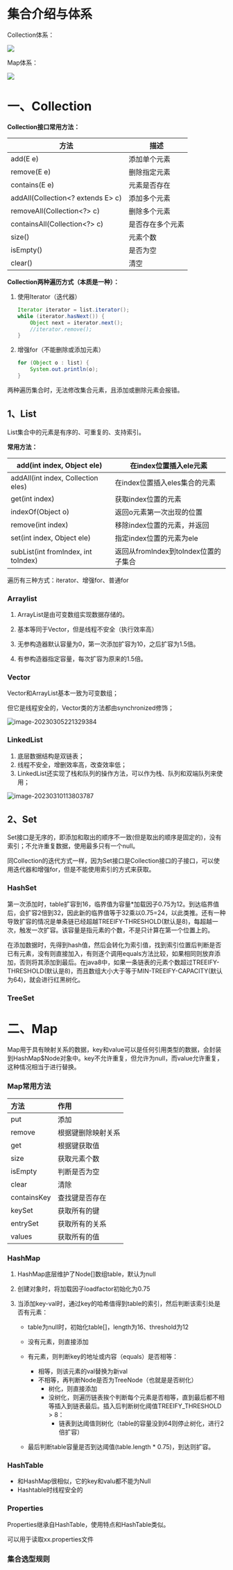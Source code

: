 # 集合介绍与体系

Collection体系：

![](assets/Collection集合体系.png)

Map体系：

![](assets/Map集合体系.png)

# 一、Collection

**Collection接口常用方法：**

| 方法                              | 描述             |
| --------------------------------- | ---------------- |
| add(E e)                          | 添加单个元素     |
| remove(E e)                       | 删除指定元素     |
| contains(E e)                     | 元素是否存在     |
| addAll(Collection<? extends E> c) | 添加多个元素     |
| removeAll(Collection<?> c)        | 删除多个元素     |
| containsAll(Collection<?> c)      | 是否存在多个元素 |
| size()                            | 元素个数         |
| isEmpty()                         | 是否为空         |
| clear()                           | 清空             |

**Collection两种遍历方式（本质是一种）：**

1. 使用Iterator（迭代器）

   ```java
   Iterator iterator = list.iterator();
   while (iterator.hasNext()) {
       Object next = iterator.next();
       //iterator.remove();
   }
   ```

2. 增强for（不能删除或添加元素）

   ```java
   for (Object o : list) {
       System.out.println(o);
   }
   ```

两种遍历集合时，无法修改集合元素，且添加或删除元素会报错。

## 1、List

List集合中的元素是有序的、可重复的、支持索引。

**常用方法：**

| add(int index, Object ele)          | 在index位置插入ele元素               |
| ----------------------------------- | ------------------------------------ |
| addAll(int index, Collection eles)  | 在index位置插入eles集合的元素        |
| get(int index)                      | 获取index位置的元素                  |
| indexOf(Object o)                   | 返回o元素第一次出现的位置            |
| remove(int index)                   | 移除index位置的元素，并返回          |
| set(int index, Object ele)          | 指定index位置的元素为ele             |
| subList(int fromIndex, int toIndex) | 返回从fromIndex到toIndex位置的子集合 |

遍历有三种方式：iterator、增强for、普通for

### Arraylist

1. ArrayList是由可变数组实现数据存储的。
2. 基本等同于Vector，但是线程不安全（执行效率高）

1. 无参构造器默认容量为0，第一次添加扩容为10，之后扩容为1.5倍。
2. 有参构造器指定容量，每次扩容为原来的1.5倍。

### Vector 

Vector和ArrayList基本一致为可变数组；

但它是线程安全的，Vector类的方法都由synchronized修饰；

![image-20230305221329384](assets/image-20230305221329384.png)

### LinkedList

1. 底层数据结构是双链表；
2. 线程不安全，增删效率高，改查效率低；
3. LinkedList还实现了栈和队列的操作方法，可以作为栈、队列和双端队列来使用；

![image-20230310113803787](assets/image-20230310113803787.png)

## 2、Set

Set接口是无序的，即添加和取出的顺序不一致(但是取出的顺序是固定的)，没有索引；不允许重复数据，使用最多只有一个null。

同Collection的迭代方式一样，因为Set接口是Collection接口的子接口，可以使用迭代器和增强for，但是不能使用索引的方式来获取。

### HashSet

第一次添加时，table扩容到16，临界值为容量*加载因子0.75为12。到达临界值后，会扩容2倍到32，因此新的临界值等于32乘以0.75=24，以此类推。还有一种导致扩容的情况是单条链已经超越TREEIFY-THRESHOLD(默认是8)，每超越一次，触发一次扩容。该容量是指元素的个数，不是只计算在第一个位置上的。

在添加数据时，先得到hash值，然后会转化为索引值，找到索引位置后判断是否已有元素，没有则直接加入，有则逐个调用equals方法比较，如果相同则放弃添加，否则将其添加到最后。在java8中，如果一条链表的元素个数超过TREEIFY-THRESHOLD(默认是8)，而且数组大小大于等于MIN-TREEIFY-CAPACITY(默认为64)，就会进行红黑树化。

### TreeSet

# 二、Map

Map用于具有映射关系的数据，key和value可以是任何引用类型的数据，会封装到HashMap$Node对象中。key不允许重复，但允许为null，而value允许重复，这种情况相当于进行替换。

### Map常用方法

| 方法        | 作用               |
| :---------- | :----------------- |
| put         | 添加               |
| remove      | 根据键删除映射关系 |
| get         | 根据键获取值       |
| size        | 获取元素个数       |
| isEmpty     | 判断是否为空       |
| clear       | 清除               |
| containsKey | 查找键是否存在     |
| keySet      | 获取所有的键       |
| entrySet    | 获取所有的关系     |
| values      | 获取所有的值       |

### HashMap

1. HashMap底层维护了Node[]数组table，默认为null

2. 创建对象时，将加载因子loadfactor初始化为0.75

3. 当添加key-val时，通过key的哈希值得到table的索引，然后判断该索引处是否有元素：

   - table为null时，初始化table[]，length为16、threshold为12

   - 没有元素，则直接添加
   - 有元素，则判断key的地址或内容（equals）是否相等：
     - 相等，则该元素的val替换为新val
     - 不相等，再判断Node是否为TreeNode（也就是是否树化）
       - 树化，则直接添加
       - 没树化，则遍历链表挨个判断每个元素是否相等，直到最后都不相等插入到链表最后。插入后判断树化阈值TREEIFY_THRESHOLD > 8：
         - 链表到达阈值则树化（table的容量没到64则停止树化，进行2倍扩容）
   - 最后判断table容量是否到达阈值(table.length * 0.75)，到达则扩容。

### HashTable

- 和HashMap很相似，它的key和valu都不能为Null
- Hashtable时线程安全的

### Properties

Properties继承自HashTable，使用特点和HashTable类似。

可以用于读取xx.properties文件

### 集合选型规则

